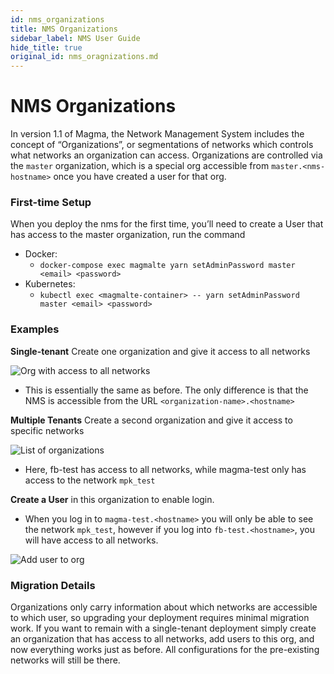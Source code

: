 ```yaml
---
id: nms_organizations
title: NMS Organizations
sidebar_label: NMS User Guide
hide_title: true
original_id: nms_oragnizations.md
---
```


# NMS Organizations

In version 1.1 of Magma, the Network Management System includes the concept of “Organizations”, or segmentations of networks which controls what networks an organization can access. Organizations are controlled via the `master` organization, which is a special org accessible from `master.<nms-hostname>` once you have created a user for that org.

### First-time Setup

When you deploy the nms for the first time, you’ll need to create a User that has access to the master organization, run the command

* Docker:
    * `docker-compose exec magmalte yarn setAdminPassword master <email> <password>`
* Kubernetes:
    * `kubectl exec <magmalte-container> -- yarn setAdminPassword master <email> <password>`

### Examples


**Single-tenant** Create one organization and give it access to all networks

![Org with access to all networks](assets/nms/org_all_networks.png)

* This is essentially the same as before. The only difference is that the NMS is accessible from the URL `<organization-name>.<hostname>`

**Multiple Tenants** Create a second organization and give it access to specific networks

![List of organizations](assets/nms/org_multiple_list.png)

* Here, fb-test has access to all networks, while magma-test only has access to the network `mpk_test`

**Create a User** in this organization to enable login.

* When you log in to `magma-test.<hostname>` you will only be able to see the network `mpk_test`, however if you log into `fb-test.<hostname>`, you will have access to all networks.

![Add user to org](assets/nms/org_add_user.png)



### Migration Details

Organizations only carry information about which networks are accessible to which user, so upgrading your deployment requires minimal migration work. If you want to remain with a single-tenant deployment simply create an organization that has access to all networks, add users to this org, and now everything works just as before. All configurations for the pre-existing networks will still be there.
